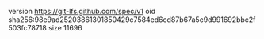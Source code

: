 version https://git-lfs.github.com/spec/v1
oid sha256:98e9ad25203861301850429c7584ed6cd87b67a5c9d991692bbc2f503fc78718
size 11696
